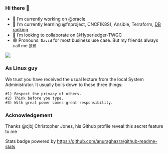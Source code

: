 ### Hi there 👋

<!--

Here are some Easter eggs of me:
- 📫 How to reach me: david-khala@hotmail.com
- 💬 I love telling stories, metaphors or anecdotes
- ⚡ Fun fact: 许愿门
- 🤔 Motto: Thanks for your confession, but don't find excuse for yourself, just act faster and harder. You need a plan or target, otherwise it will go nowhere. Can you tell me your plan by end of today?
-->

- 🔭 I’m currently working on @oracle
- 🌱 I’m currently learning @fnproject, CNCF(K8S), Ansible, Terraform, [DB ranking](https://db-engines.com/en/ranking)
- 👯 I’m looking to collaborate on @Hyperledger-TWGC
- 😄 Pronouns: `David` for most business use case. But my friends always call me `狼哥`


[![](https://github-readme-stats.vercel.app/api/top-langs/?username=davidkhala&layout=compact)](https://github.com/davidkhala)

### As Linux guy
We trust you have received the usual lecture from the local System
Administrator. It usually boils down to these three things:

    #1) Respect the privacy of others.
    #2) Think before you type.
    #3) With great power comes great responsibility.





### Acknowledgement
Thanks @cjbj Christopher Jones, his Github profile reveal this secret feature to me

Stats badge powered by https://github.com/anuraghazra/github-readme-stats
